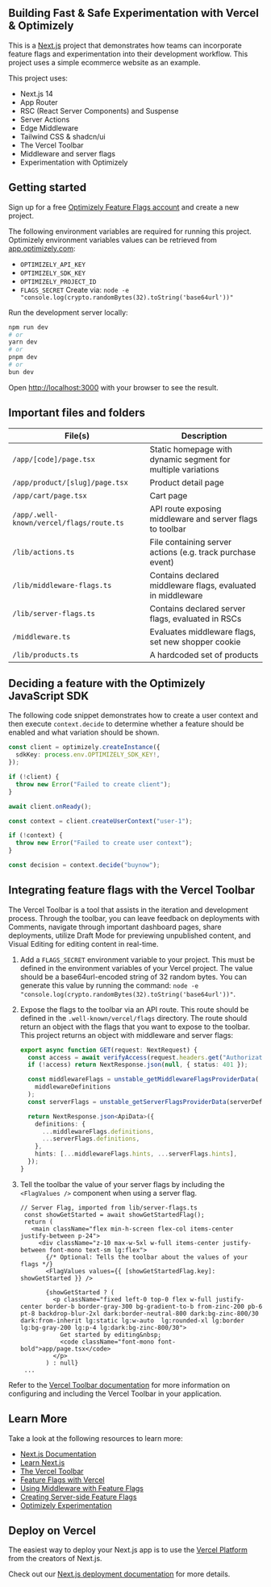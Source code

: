 ## Building Fast & Safe Experimentation with Vercel & Optimizely

This is a [Next.js](https://nextjs.org/) project that demonstrates how teams can incorporate feature flags and experimentation into their development workflow. This project uses a simple ecommerce website as an example.

This project uses:

- Next.js 14
- App Router
- RSC (React Server Components) and Suspense
- Server Actions
- Edge Middleware
- Tailwind CSS & shadcn/ui
- The Vercel Toolbar
- Middleware and server flags
- Experimentation with Optimizely

## Getting started

Sign up for a free [Optimizely Feature Flags account](https://www.optimizely.com/enhancements/free-feature-flagging) and create a new project.

The following environment variables are required for running this project. Optimizely environment variables values can be retrieved from [app.optimizely.com](https://app.optimizely.com/):

- `OPTIMIZELY_API_KEY`
- `OPTIMIZELY_SDK_KEY`
- `OPTIMIZELY_PROJECT_ID`
- `FLAGS_SECRET`
  Create via: `node -e "console.log(crypto.randomBytes(32).toString('base64url'))"`

Run the development server locally:

```bash
npm run dev
# or
yarn dev
# or
pnpm dev
# or
bun dev
```

Open [http://localhost:3000](http://localhost:3000) with your browser to see the result.

## Important files and folders

| File(s)                                  | Description                                                  |
| ---------------------------------------- | ------------------------------------------------------------ |
| `/app/[code]/page.tsx`                   | Static homepage with dynamic segment for multiple variations |
| `/app/product/[slug]/page.tsx`           | Product detail page                                          |
| `/app/cart/page.tsx`                     | Cart page                                                    |
| `/app/.well-known/vercel/flags/route.ts` | API route exposing middleware and server flags to toolbar    |
| `/lib/actions.ts`                        | File containing server actions (e.g. track purchase event)   |
| `/lib/middleware-flags.ts`               | Contains declared middleware flags, evaluated in middleware  |
| `/lib/server-flags.ts`                   | Contains declared server flags, evaluated in RSCs            |
| `/middleware.ts`                         | Evaluates middleware flags, set new shopper cookie           |
| `/lib/products.ts`                       | A hardcoded set of products                                  |

## Deciding a feature with the Optimizely JavaScript SDK

The following code snippet demonstrates how to create a user context and then execute `context.decide` to determine whether a feature should be enabled and what variation should be shown.

```typescript
const client = optimizely.createInstance({
  sdkKey: process.env.OPTIMIZELY_SDK_KEY!,
});

if (!client) {
  throw new Error("Failed to create client");
}

await client.onReady();

const context = client.createUserContext("user-1");

if (!context) {
  throw new Error("Failed to create user context");
}

const decision = context.decide("buynow");
```

## Integrating feature flags with the Vercel Toolbar

The Vercel Toolbar is a tool that assists in the iteration and development process. Through the toolbar, you can leave feedback on deployments with Comments, navigate through important dashboard pages, share deployments, utilize Draft Mode for previewing unpublished content, and Visual Editing for editing content in real-time.

1. Add a `FLAGS_SECRET` environment variable to your project.
   This must be defined in the environment variables of your Vercel project.
   The value should be a base64url-encoded string of 32 random bytes. You can generate this value by running the command: `node -e "console.log(crypto.randomBytes(32).toString('base64url'))"`.
2. Expose the flags to the toolbar via an API route.
   This route should be defined in the `.well-known/vercel/flags` directory. The route should return an object with the flags that you want to expose to the toolbar.
   This project returns an object with middleware and server flags:

   ```ts
   export async function GET(request: NextRequest) {
     const access = await verifyAccess(request.headers.get("Authorization"));
     if (!access) return NextResponse.json(null, { status: 401 });

     const middlewareFlags = unstable_getMiddlewareFlagsProviderData(
       middlewareDefinitions
     );
     const serverFlags = unstable_getServerFlagsProviderData(serverDefinitions);

     return NextResponse.json<ApiData>({
       definitions: {
         ...middlewareFlags.definitions,
         ...serverFlags.definitions,
       },
       hints: [...middlewareFlags.hints, ...serverFlags.hints],
     });
   }
   ```

3. Tell the toolbar the value of your server flags by including the `<FlagValues />` component when using a server flag.

   ```tsx
   // Server Flag, imported from lib/server-flags.ts
    const showGetStarted = await showGetStartedFlag();
    return (
      <main className="flex min-h-screen flex-col items-center justify-between p-24">
        <div className="z-10 max-w-5xl w-full items-center justify-between font-mono text-sm lg:flex">
          {/* Optional: Tells the toolbar about the values of your flags */}
          <FlagValues values={{ [showGetStartedFlag.key]: showGetStarted }} />

          {showGetStarted ? (
            <p className="fixed left-0 top-0 flex w-full justify-center border-b border-gray-300 bg-gradient-to-b from-zinc-200 pb-6 pt-8 backdrop-blur-2xl dark:border-neutral-800 dark:bg-zinc-800/30 dark:from-inherit lg:static lg:w-auto  lg:rounded-xl lg:border lg:bg-gray-200 lg:p-4 lg:dark:bg-zinc-800/30">
              Get started by editing&nbsp;
              <code className="font-mono font-bold">app/page.tsx</code>
            </p>
          ) : null}
    ...
   ```

Refer to the [Vercel Toolbar documentation](https://vercel.com/docs/workflow-collaboration/vercel-toolbar) for more information on configuring and including the Vercel Toolbar in your application.

## Learn More

Take a look at the following resources to learn more:

- [Next.js Documentation](https://nextjs.org/docs)
- [Learn Next.js](https://nextjs.org/learn)
- [The Vercel Toolbar](https://vercel.com/docs/workflow-collaboration/vercel-toolbar)
- [Feature Flags with Vercel](https://vercel.com/docs/workflow-collaboration/feature-flags)
- [Using Middleware with Feature Flags](https://vercel.com/docs/workflow-collaboration/feature-flags/programming-model-middleware)
- [Creating Server-side Feature Flags](https://vercel.com/docs/workflow-collaboration/feature-flags/programming-model-server)
- [Optimizely Experimentation](https://www.optimizely.com/products/feature-experimentation/)

## Deploy on Vercel

The easiest way to deploy your Next.js app is to use the [Vercel Platform](https://vercel.com/new?utm_medium=default-template&filter=next.js&utm_source=create-next-app&utm_campaign=create-next-app-readme) from the creators of Next.js.

Check out our [Next.js deployment documentation](https://nextjs.org/docs/deployment) for more details.

